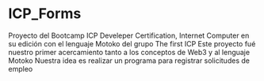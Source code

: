 # ICP_Forms
Proyecto del Bootcamp ICP Develeper Certification, Internet Computer en su edición con el lenguaje Motoko del grupo The first ICP
Este proyecto fué nuestro primer acercamiento tanto a los conceptos de Web3 y al lenguaje Motoko
Nuestra idea es realizar un programa para registrar solicitudes de empleo 
